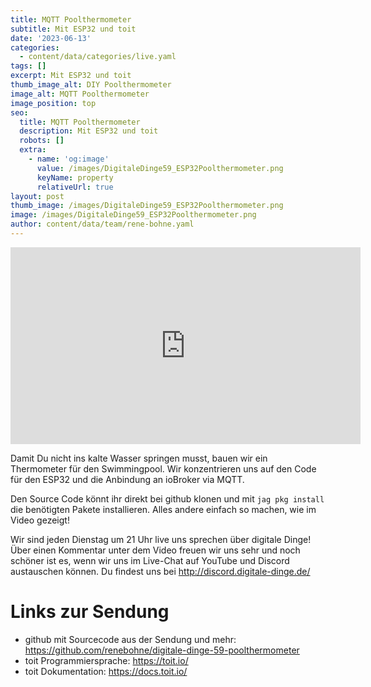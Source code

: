 ```yaml
---
title: MQTT Poolthermometer
subtitle: Mit ESP32 und toit
date: '2023-06-13'
categories:
  - content/data/categories/live.yaml
tags: []
excerpt: Mit ESP32 und toit
thumb_image_alt: DIY Poolthermometer
image_alt: MQTT Poolthermometer
image_position: top
seo:
  title: MQTT Poolthermometer
  description: Mit ESP32 und toit
  robots: []
  extra:
    - name: 'og:image'
      value: /images/DigitaleDinge59_ESP32Poolthermometer.png
      keyName: property
      relativeUrl: true
layout: post
thumb_image: /images/DigitaleDinge59_ESP32Poolthermometer.png
image: /images/DigitaleDinge59_ESP32Poolthermometer.png
author: content/data/team/rene-bohne.yaml
---
```

<iframe width="560" height="315"
src="https://www.youtube-nocookie.com/embed/UoxJYDQheCM?modestbranding=1"
frameborder="0" allow="accelerometer; autoplay; encrypted-media;
gyroscope; picture-in-picture" allowfullscreen>\\\</iframe>

Damit Du nicht ins kalte Wasser springen musst, bauen wir ein Thermometer für den Swimmingpool. Wir konzentrieren uns auf den Code für den ESP32 und die Anbindung an ioBroker via MQTT.

Den Source Code könnt ihr direkt bei github klonen und mit `jag pkg install` die benötigten Pakete installieren. Alles andere einfach so machen, wie im Video gezeigt!

Wir sind jeden Dienstag um 21 Uhr live uns sprechen über digitale Dinge! Über einen Kommentar unter dem Video freuen wir uns sehr und noch schöner ist es, wenn wir uns im Live-Chat auf YouTube und Discord austauschen können. Du findest uns bei http://discord.digitale-dinge.de/



# Links zur Sendung

* github mit Sourcecode aus der Sendung und mehr: https://github.com/renebohne/digitale-dinge-59-poolthermometer
* toit Programmiersprache: https://toit.io/
* toit Dokumentation: https://docs.toit.io/